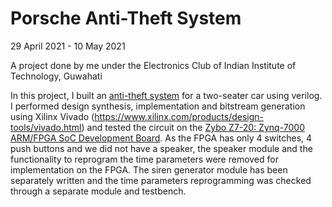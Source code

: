 # Porsche Anti-Theft System
29 April 2021 - 10 May 2021

A project done by me under the Electronics Club of Indian Institute of Technology, Guwahati

In this project, I built an [anti-theft system](http://web.mit.edu/6.111/volume2/www/f2019/handouts/labs/lab4_19/index.html) for a two-seater car using verilog.
I performed design synthesis, implementation and bitstream generation using Xilinx Vivado (https://www.xilinx.com/products/design-tools/vivado.html) and tested the circuit on the [Zybo Z7-20: Zynq-7000 ARM/FPGA SoC Development Board](https://store.digilentinc.com/zybo-z7-zynq-7000-arm-fpga-soc-development-board/).
As the FPGA has only 4 switches, 4 push buttons and we did not have a speaker, the speaker module and the functionality to reprogram the time parameters were removed for implementation on the FPGA. The siren generator module has been separately written and the time parameters reprogramming was checked through a separate module and testbench.

